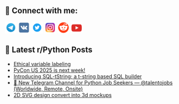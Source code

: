 ## 🔎 Connect with me:
[<img src="https://github.com/bullbesh/bullbesh/blob/main/images/Telegram.png" width="32" height="32" />](https://t.me/bullbesh)
[<img src="https://github.com/bullbesh/bullbesh/blob/main/images/VK.png" width="32" height="32" />](https://vk.com/bullbesh)
[<img src="https://github.com/bullbesh/bullbesh/blob/main/images/Twitter.png" width="32" height="32" />](https://twitter.com/bullbesh1)
[<img src="https://github.com/bullbesh/bullbesh/blob/main/images/Instagram.png" width="32" height="32" />](https://www.instagram.com/bullbesh)
[<img src="https://github.com/bullbesh/bullbesh/blob/main/images/Reddit.png" width="32" height="32" />](https://www.reddit.com/user/bullbesh)
[<img src="https://github.com/bullbesh/bullbesh/blob/main/images/YouTube.png" width="32" height="32" />](https://www.youtube.com/channel/UCtfjRs6uzgq5mfm8S06WTcg)

## 📕 Latest r/Python Posts
<!-- BLOG-POST-LIST:START -->
- [Ethical variable labeling](https://www.reddit.com/r/Python/comments/1kg7eng/ethical_variable_labeling/)
- [PyCon US 2025 is next week!](https://www.reddit.com/r/Python/comments/1kg5xvh/pycon_us_2025_is_next_week/)
- [Introducing SQL-tString; a t-string based SQL builder](https://www.reddit.com/r/Python/comments/1kg3c2v/introducing_sqltstring_a_tstring_based_sql_builder/)
- [🎯 New Telegram Channel for Python Job Seekers — @talentojobs &lpar;Worldwide, Remote, Onsite&rpar;](https://www.reddit.com/r/Python/comments/1kg2ycg/new_telegram_channel_for_python_job_seekers/)
- [2D SVG design convert into 3d mockups](https://www.reddit.com/r/Python/comments/1kg2pif/2d_svg_design_convert_into_3d_mockups/)
<!-- BLOG-POST-LIST:END -->
